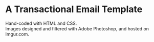 # A Transactional Email Template
Hand-coded with HTML and CSS.  
Images designed and filtered with Adobe Photoshop, and hosted on Imgur.com.